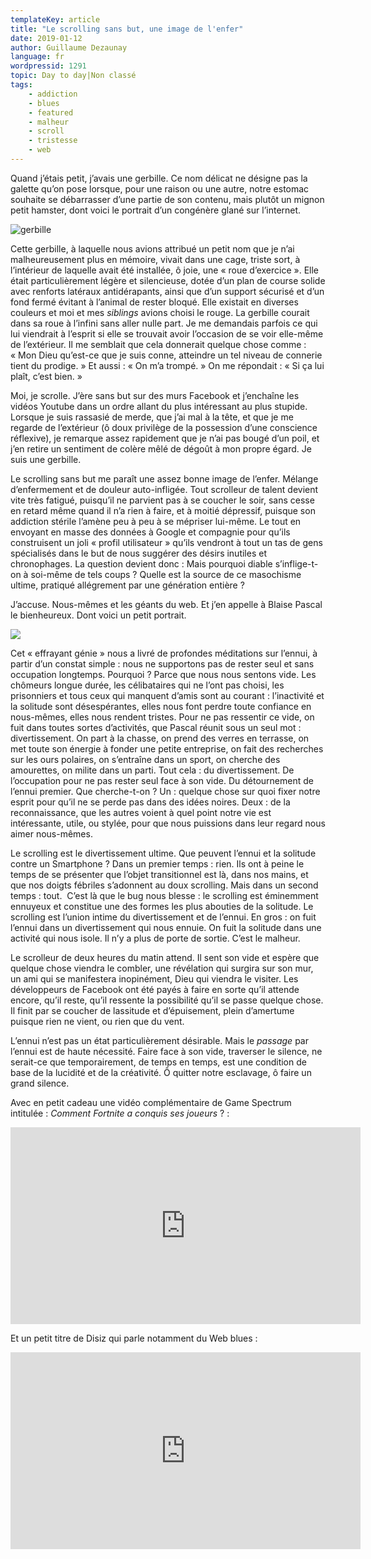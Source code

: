 ```yaml
---
templateKey: article
title: "Le scrolling sans but, une image de l'enfer"
date: 2019-01-12
author: Guillaume Dezaunay
language: fr
wordpressid: 1291
topic: Day to day|Non classé
tags:
    - addiction
    - blues
    - featured
    - malheur
    - scroll
    - tristesse
    - web
---
```


Quand j’étais petit, j’avais une gerbille. Ce nom délicat ne désigne pas la galette qu’on pose lorsque, pour une raison ou une autre, notre estomac souhaite se débarrasser d’une partie de son contenu, mais plutôt un mignon petit hamster, dont voici le portrait d’un congénère glané sur l’internet.

![gerbille](/img/wp-uploads/2019/01/gerbille-1.jpg)

Cette gerbille, à laquelle nous avions attribué un petit nom que je n’ai malheureusement plus en mémoire, vivait dans une cage, triste sort, à l’intérieur de laquelle avait été installée, ô joie, une « roue d’exercice ». Elle était particulièrement légère et silencieuse, dotée d’un plan de course solide avec renforts latéraux antidérapants, ainsi que d’un support sécurisé et d’un fond fermé évitant à l’animal de rester bloqué. Elle existait en diverses couleurs et moi et mes <em>siblings</em> avions choisi le rouge. La gerbille courait dans sa roue à l’infini sans aller nulle part. Je me demandais parfois ce qui lui viendrait à l’esprit si elle se trouvait avoir l’occasion de se voir elle-même de l’extérieur. Il me semblait que cela donnerait quelque chose comme : « Mon Dieu qu’est-ce que je suis conne, atteindre un tel niveau de connerie tient du prodige. » Et aussi : « On m’a trompé. » On me répondait : « Si ça lui plaît, c’est bien. »

<!-- /wp:paragraph -->

<!-- wp:paragraph -->

Moi, je scrolle. J’ère sans but sur des murs Facebook et j’enchaîne les vidéos Youtube dans un ordre allant du plus intéressant au plus stupide. Lorsque je suis rassasié de merde, que j’ai mal à la tête, et que je me regarde de l’extérieur (ô doux privilège de la possession d’une conscience réflexive), je remarque assez rapidement que je n’ai pas bougé d’un poil, et j’en retire un sentiment de colère mêlé de dégoût à mon propre égard. Je suis une gerbille.

<!-- /wp:paragraph -->

<!-- wp:paragraph -->

Le scrolling sans but me paraît une assez bonne image de l’enfer. Mélange d’enfermement et de douleur auto-infligée. Tout scrolleur de talent devient vite très fatigué, puisqu’il ne parvient pas à se coucher le soir, sans cesse en retard même quand il n’a rien à faire, et à moitié dépressif, puisque son addiction stérile l’amène peu à peu à se mépriser lui-même. Le tout en envoyant en masse des données à Google et compagnie pour qu’ils construisent un joli « profil utilisateur » qu’ils vendront à tout un tas de gens spécialisés dans le but de nous suggérer des désirs inutiles et chronophages. La question devient donc : Mais pourquoi diable s’inflige-t-on à soi-même de tels coups ? Quelle est la source de ce masochisme ultime, pratiqué allégrement par une génération entière ?

<!-- /wp:paragraph -->

<!-- wp:paragraph -->

J’accuse. Nous-mêmes et les géants du web. Et j’en appelle à Blaise Pascal le bienheureux. Dont voici un petit portrait.

<!-- /wp:paragraph -->

<!-- wp:image {"id":1276} -->

![](/img/wp-uploads/2019/01/pascal-1.jpg)</figure>

<!-- /wp:image -->

<!-- wp:paragraph -->

Cet « effrayant génie » nous a livré de profondes méditations sur l’ennui, à partir d’un constat simple : nous ne supportons pas de rester seul et sans occupation longtemps. Pourquoi ? Parce que nous nous sentons vide. Les chômeurs longue durée, les célibataires qui ne l’ont pas choisi, les prisonniers et tous ceux qui manquent d’amis sont au courant : l’inactivité et la solitude sont désespérantes, elles nous font perdre toute confiance en nous-mêmes, elles nous rendent tristes. Pour ne pas ressentir ce vide, on fuit dans toutes sortes d’activités, que Pascal réunit sous un seul mot : divertissement. On part à la chasse, on prend des verres en terrasse, on met toute son énergie à fonder une petite entreprise, on fait des recherches sur les ours polaires, on s’entraîne dans un sport, on cherche des amourettes, on milite dans un parti. Tout cela : du divertissement. De l’occupation pour ne pas rester seul face à son vide. Du détournement de l’ennui premier. Que cherche-t-on ? Un : quelque chose sur quoi fixer notre esprit pour qu’il ne se perde pas dans des idées noires. Deux : de la reconnaissance, que les autres voient à quel point notre vie est intéressante, utile, ou stylée, pour que nous puissions dans leur regard nous aimer nous-mêmes.

<!-- /wp:paragraph -->

<!-- wp:paragraph -->

Le scrolling est le divertissement ultime. Que peuvent l’ennui et la solitude contre un Smartphone ? Dans un premier temps : rien. Ils ont à peine le temps de se présenter que l’objet transitionnel est là, dans nos mains, et que nos doigts fébriles s’adonnent au doux scrolling. Mais dans un second temps : tout.  C’est là que le bug nous blesse : le scrolling est éminemment ennuyeux et constitue une des formes les plus abouties de la solitude. Le scrolling est l’union intime du divertissement et de l’ennui. En gros : on fuit l’ennui dans un divertissement qui nous ennuie. On fuit la solitude dans une activité qui nous isole. Il n’y a plus de porte de sortie. C’est le malheur.

<!-- /wp:paragraph -->

<!-- wp:paragraph -->

Le scrolleur de deux heures du matin attend. Il sent son vide et espère que quelque chose viendra le combler, une révélation qui surgira sur son mur, un ami qui se manifestera inopinément, Dieu qui viendra le visiter. Les développeurs de Facebook ont été payés à faire en sorte qu’il attende encore, qu’il reste, qu’il ressente la possibilité qu’il se passe quelque chose. Il finit par se coucher de lassitude et d’épuisement, plein d’amertume puisque rien ne vient, ou rien que du vent.

<!-- /wp:paragraph -->

<!-- wp:paragraph -->

L’ennui n’est pas un état particulièrement désirable. Mais le <em>passage</em> par l’ennui est de haute nécessité. Faire face à son vide, traverser le silence, ne serait-ce que temporairement, de temps en temps, est une condition de base de la lucidité et de la créativité. Ô quitter notre esclavage, ô faire un grand silence.

<!-- /wp:paragraph -->

<!-- wp:paragraph -->

<!-- /wp:paragraph -->

<!-- wp:paragraph -->

Avec en petit cadeau une vidéo complémentaire de Game Spectrum intitulée : <em>Comment Fortnite a conquis ses joueurs</em> ? :

<!-- /wp:paragraph -->

<iframe src="https://www.youtube.com/embed/uUlJarbHrMU" width="560" height="315" frameborder="0" allowfullscreen="allowfullscreen"></iframe>

<!-- wp:paragraph -->

Et un petit titre de Disiz qui parle notamment du Web blues :

<!-- /wp:paragraph -->

<iframe src="https://www.youtube.com/embed/ynu9Wd7n0Og" width="560" height="315" frameborder="0" allowfullscreen="allowfullscreen"></iframe>
